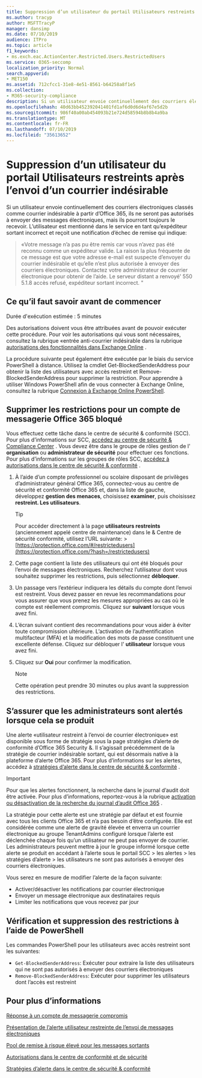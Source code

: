 ```yaml
---
title: Suppression d’un utilisateur du portail Utilisateurs restreints après l’envoi d’un courrier indésirable
ms.author: tracyp
author: MSFTTracyP
manager: dansimp
ms.date: 07/10/2019
audience: ITPro
ms.topic: article
f1_keywords:
- ms.exch.eac.ActionCenter.Restricted.Users.RestrictedUsers
ms.service: O365-seccomp
localization_priority: Normal
search.appverid:
- MET150
ms.assetid: 712cfcc1-31e8-4e51-8561-b64258a8f1e5
ms.collection:
- M365-security-compliance
description: Si un utilisateur envoie continuellement des courriers électroniques à partir d’Office 365 classés comme courrier indésirable, il ne pourra pas envoyer d’autres messages.
ms.openlocfilehash: 40d63bb452392041401fd1af6d0d6d4af67e5d2b
ms.sourcegitcommit: 986f40a00ab454093b21e724d58594b8b8b4a9ba
ms.translationtype: MT
ms.contentlocale: fr-FR
ms.lasthandoff: 07/10/2019
ms.locfileid: "35613652"
---
```

# <a name="removing-a-user-from-the-restricted-users-portal-after-sending-spam-email"></a>Suppression d’un utilisateur du portail Utilisateurs restreints après l’envoi d’un courrier indésirable

Si un utilisateur envoie continuellement des courriers électroniques classés comme courrier indésirable à partir d’Office 365, ils ne seront pas autorisés à envoyer des messages électroniques, mais ils pourront toujours le recevoir. L’utilisateur est mentionné dans le service en tant qu’expéditeur sortant incorrect et reçoit une notification d’échec de remise qui indique:

> «Votre message n’a pas pu être remis car vous n’avez pas été reconnu comme un expéditeur valide. La raison la plus fréquente de ce message est que votre adresse e-mail est suspecte d’envoyer du courrier indésirable et qu’elle n’est plus autorisée à envoyer des courriers électroniques.  Contactez votre administrateur de courrier électronique pour obtenir de l’aide. Le serveur distant a renvoyé' 550 5.1.8 accès refusé, expéditeur sortant incorrect. "

## <a name="what-do-you-need-to-know-before-you-begin"></a>Ce qu’il faut savoir avant de commencer
<a name="sectionSection0"> </a>

Durée d'exécution estimée : 5 minutes
  
Des autorisations doivent vous être attribuées avant de pouvoir exécuter cette procédure. Pour voir les autorisations qui vous sont nécessaires, consultez la rubrique «entrée anti-courrier indésirable dans la rubrique [autorisations des fonctionnalités dans Exchange Online](http://technet.microsoft.com/library/15073ce1-0917-403b-8839-02a2ebc96e16.aspx) .

La procédure suivante peut également être exécutée par le biais du service PowerShell à distance. Utilisez la cmdlet Get-BlockedSenderAddress pour obtenir la liste des utilisateurs avec accès restreint et Remove-BlockedSenderAddress pour supprimer la restriction. Pour apprendre à utiliser Windows PowerShell afin de vous connecter à Exchange Online, consultez la rubrique [Connexion à Exchange Online PowerShell](https://go.microsoft.com/fwlink/p/?linkid=396554).

## <a name="remove-restrictions-for-a-blocked-office-365-email-account"></a>Supprimer les restrictions pour un compte de messagerie Office 365 bloqué

Vous effectuez cette tâche dans le centre de sécurité & conformité (SCC). Pour plus d’informations sur SCC, [accédez au centre de sécurité & Compliance Center](go-to-the-securitycompliance-center.md) . Vous devez être dans le groupe de rôles gestion de l' **organisation** ou **administrateur de sécurité** pour effectuer ces fonctions. Pour plus d’informations sur les groupes de rôles SCC, [accédez à autorisations dans le centre de sécurité & conformité](permissions-in-the-security-and-compliance-center.md) .

1. À l’aide d’un compte professionnel ou scolaire disposant de privilèges d’administrateur général Office 365, connectez-vous au centre de sécurité et conformité Office 365 et, dans la liste de gauche, développez **gestion des menaces**, choisissez **examiner**, puis choisissez **restreint. Les utilisateurs**.
    
    > [!TIP]
    > Pour accéder directement à la page **utilisateurs restreints** (anciennement appelé centre de maintenance) dans le &amp; Centre de sécurité conformité, utilisez l’URL suivante: >[https://protection.office.com/#/restrictedusers](https://protection.office.com/?hash=/restrictedusers)

2. Cette page contient la liste des utilisateurs qui ont été bloqués pour l’envoi de messages électroniques.  Recherchez l’utilisateur dont vous souhaitez supprimer les restrictions, puis sélectionnez **débloquer**.

3. Un passage vers l’extérieur indiquera les détails du compte dont l’envoi est restreint. Vous devez passer en revue les recommandations pour vous assurer que vous prenez les mesures appropriées au cas où le compte est réellement compromis. Cliquez sur **suivant** lorsque vous avez fini.

4. L’écran suivant contient des recommandations pour vous aider à éviter toute compromission ultérieure. L’activation de l’authentification multifacteur (MFA) et la modification des mots de passe constituent une excellente défense. Cliquez sur débloquer l' **utilisateur** lorsque vous avez fini.

5. Cliquez sur **Oui** pour confirmer la modification.

    > [!NOTE]
    > Cette opération peut prendre 30 minutes ou plus avant la suppression des restrictions. 

## <a name="making-sure-admins-are-alerted-when-this-happens"></a>S’assurer que les administrateurs sont alertés lorsque cela se produit

Une alerte «utilisateur restreint à l’envoi de courrier électronique» est disponible sous forme de stratégie sous la page stratégies d’alerte de conformité d’Office 365 Security &. Il s’agissait précédemment de la stratégie de courrier indésirable sortant, qui est désormais native à la plateforme d’alerte Office 365. Pour plus d’informations sur les alertes, accédez à [stratégies d’alerte dans le centre de sécurité & conformité](alert-policies.md) .

> [!IMPORTANT]
> Pour que les alertes fonctionnent, la recherche dans le journal d’audit doit être activée. Pour plus d’informations, reportez-vous à la rubrique [activation ou désactivation de la recherche du journal d’audit Office 365](turn-audit-log-search-on-or-off.md) .

La stratégie pour cette alerte est une stratégie par défaut et est fournie avec tous les clients Office 365 et n’a pas besoin d’être configurée. Elle est considérée comme une alerte de gravité élevée et enverra un courrier électronique au groupe TenantAdmins configuré lorsque l’alerte est déclenchée chaque fois qu’un utilisateur ne peut pas envoyer de courrier. Les administrateurs peuvent mettre à jour le groupe informé lorsque cette alerte se produit en accédant à l’alerte sous le portail SCC > les alertes > les stratégies d’alerte > les utilisateurs ne sont pas autorisés à envoyer des courriers électroniques.

Vous serez en mesure de modifier l’alerte de la façon suivante:
- Activer/désactiver les notifications par courrier électronique
- Envoyer un message électronique aux destinataires requis
- Limiter les notifications que vous recevez par jour

## <a name="checking-for-and-removing-restrictions-using-powershell"></a>Vérification et suppression des restrictions à l’aide de PowerShell
Les commandes PowerShell pour les utilisateurs avec accès restreint sont les suivantes:
- `Get-BlockedSenderAddress`: Exécuter pour extraire la liste des utilisateurs qui ne sont pas autorisés à envoyer des courriers électroniques
- `Remove-BlockedSenderAddress`: Exécuter pour supprimer les utilisateurs dont l’accès est restreint

## <a name="for-more-information"></a>Pour plus d’informations

[Réponse à un compte de messagerie compromis](responding-to-a-compromised-email-account.md)

[Présentation de l’alerte utilisateur restreinte de l’envoi de messages électroniques](https://docs.microsoft.com/en-us/office365/securitycompliance/alert-policies)

[Pool de remise à risque élevé pour les messages sortants](high-risk-delivery-pool-for-outbound-messages.md)

[Autorisations dans le centre de conformité et de sécurité](permissions-in-the-security-and-compliance-center.md)

[Stratégies d’alerte dans le centre de sécurité & conformité](https://docs.microsoft.com/en-us/office365/securitycompliance/alert-policies)
